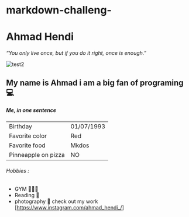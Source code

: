 # markdown-challeng-

# Ahmad Hendi 

_“You only live once, but if you do it right, once is enough.”_

![test2](https://user-images.githubusercontent.com/71318364/93343439-c70f2a80-f830-11ea-9c3d-b68d00081e40.jpg)



## My name is Ahmad i am a big fan of programing 💻


##### Me, in one sentence

|   |    |
|:--------------- |:-------------------|
| Birthday | 01/07/1993 |
| Favorite color | Red |
| Favorite food | Mkdos |
| Pinneapple on pizza | NO


###### Hobbies :

- GYM 🏋🏻‍♂️
- Reading 📖
- photography  📸 check out my work [https://www.instagram.com/ahmad_hendi_/] 
